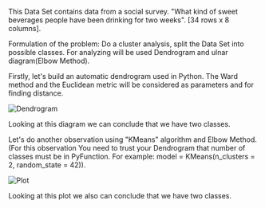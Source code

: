 This Data Set contains data from a social survey. "What kind of sweet beverages people have been drinking for two weeks". 
[34 rows x 8 columns].

Formulation of the problem: Do a cluster analysis, split the Data Set into possible classes. For analyzing will be used Dendrogram and ulnar diagram(Elbow Method).

Firstly, let's build an automatic dendrogram used in Python. The Ward method and the Euclidean metric will be considered as parameters and for finding distance.

![Dendrogram](https://user-images.githubusercontent.com/47052805/56167257-6139c600-5fe0-11e9-813d-61f38a7a7846.png)

Looking at this diagram we can conclude that we have two classes.

Let's do another observation using "KMeans" algorithm and Elbow Method.(For this observation You need to trust your Dendrogram that number of classes must be in PyFunction. For example: model = KMeans(n_clusters = 2, random_state = 42)).

![Plot](https://user-images.githubusercontent.com/47052805/56168175-0786cb00-5fe3-11e9-8864-39026338e9f3.png)

Looking at this plot we also can conclude that we have two classes.



